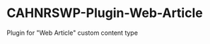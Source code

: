 CAHNRSWP-Plugin-Web-Article
===========================

Plugin for "Web Article" custom content type
